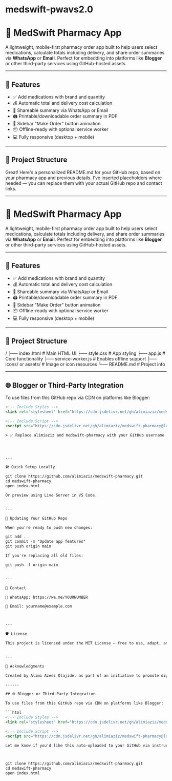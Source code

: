 # medswift-pwavs2.0
# 💊 MedSwift Pharmacy App

A lightweight, mobile-first pharmacy order app built to help users select medications, calculate totals including delivery, and share order summaries via **WhatsApp** or **Email**. Perfect for embedding into platforms like **Blogger** or other third-party services using GitHub-hosted assets.

---

## 🚀 Features

- ✅ Add medications with brand and quantity
- 💰 Automatic total and delivery cost calculation
- 📱 Shareable summary via WhatsApp or Email
- 🖨️ Printable/downloadable order summary in PDF
- 🧭 Sidebar "Make Order" button animation
- 📦 Offline-ready with optional service worker
- 💻 Fully responsive (desktop + mobile)

---

## 📂 Project Structure

Great! Here's a personalized README.md for your GitHub repo, based on your pharmacy app and previous details. I've inserted placeholders where needed — you can replace them with your actual GitHub repo and contact links.


---

# 💊 MedSwift Pharmacy App

A lightweight, mobile-first pharmacy order app built to help users select medications, calculate totals including delivery, and share order summaries via **WhatsApp** or **Email**. Perfect for embedding into platforms like **Blogger** or other third-party services using GitHub-hosted assets.

---

## 🚀 Features

- ✅ Add medications with brand and quantity
- 💰 Automatic total and delivery cost calculation
- 📱 Shareable summary via WhatsApp or Email
- 🖨️ Printable/downloadable order summary in PDF
- 🧭 Sidebar "Make Order" button animation
- 📦 Offline-ready with optional service worker
- 💻 Fully responsive (desktop + mobile)

---

## 📂 Project Structure

/ ├── index.html              # Main HTML UI ├── style.css               # App styling ├── app.js                  # Core functionality ├── service-worker.js       # Enables offline support ├── icons/ or assets/       # Image or icon resources └── README.md               # Project info

---

## 🌐 Blogger or Third-Party Integration

To use files from this GitHub repo via CDN on platforms like Blogger:

```html
<!-- Include Styles -->
<link rel="stylesheet" href="https://cdn.jsdelivr.net/gh/alimiaziz/medswift-pharmacy@latest/style.css">

<!-- Include Script -->
<script src="https://cdn.jsdelivr.net/gh/alimiaziz/medswift-pharmacy@latest/app.js" defer></script>

> ✅ Replace alimiaziz and medswift-pharmacy with your GitHub username and repo if different.




---

🛠️ Quick Setup Locally

git clone https://github.com/alimiaziz/medswift-pharmacy.git
cd medswift-pharmacy
open index.html

Or preview using Live Server in VS Code.


---

🔄 Updating Your GitHub Repo

When you’re ready to push new changes:

git add .
git commit -m "Update app features"
git push origin main

If you're replacing all old files:

git push -f origin main


---

📧 Contact

💬 WhatsApp: https://wa.me/YOURNUMBER

📧 Email: yourname@example.com



---

🛡 License

This project is licensed under the MIT License – free to use, adapt, and distribute.


---

🎉 Acknowledgments

Created by Alimi Azeez Olajide, as part of an initiative to promote digital pharmacy solutions accessible through Blogger and mobile platforms.

------

## 🌐 Blogger or Third-Party Integration

To use files from this GitHub repo via CDN on platforms like Blogger:

```html
<!-- Include Styles -->
<link rel="stylesheet" href="https://cdn.jsdelivr.net/gh/alimiaziz/medswift-pharmacy@latest/style.css">

<!-- Include Script -->
<script src="https://cdn.jsdelivr.net/gh/alimiaziz/medswift-pharmacy@latest/app.js" defer></script>

Let me know if you'd like this auto-uploaded to your GitHub via instructions or if you'd like a version with badges (like MIT License, Made With HTML/CSS/JS).



git clone https://github.com/alimiaziz/medswift-pharmacy.git
cd medswift-pharmacy
open index.html
